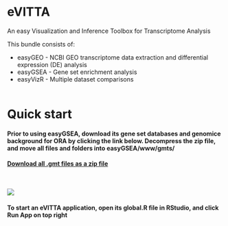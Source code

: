 # eVITTA

An easy Visualization and Inference Toolbox for Transcriptome Analysis

This bundle consists of:

- easyGEO - NCBI GEO transcriptome data extraction and differential expression (DE) analysis
- easyGSEA - Gene set enrichment analysis
- easyVizR - Multiple dataset comparisons  
&nbsp;

# Quick start
#### Prior to using easyGSEA, download its gene set databases and genomice background for ORA by clicking the link below. Decompress the zip file, and move all files and folders into easyGSEA/www/gmts/
#### [Download all .gmt files as a zip file ](https://tau.cmmt.ubc.ca/eVITTA/easyGSEA/gmts/gene_sets_databases.zip)

&nbsp;


![](https://tau.cmmt.ubc.ca/eVITTA/easyGSEA/markdown_picture.jpg)

#### To start an eVITTA application, open its global.R file in RStudio, and click Run App on top right
